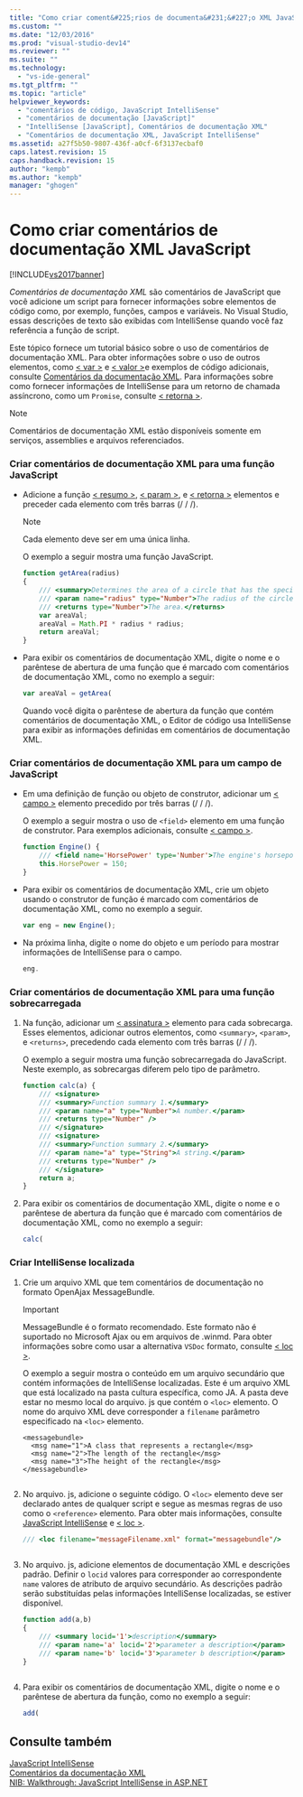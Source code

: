 ```yaml
---
title: "Como criar coment&#225;rios de documenta&#231;&#227;o XML JavaScript | Microsoft Docs"
ms.custom: ""
ms.date: "12/03/2016"
ms.prod: "visual-studio-dev14"
ms.reviewer: ""
ms.suite: ""
ms.technology: 
  - "vs-ide-general"
ms.tgt_pltfrm: ""
ms.topic: "article"
helpviewer_keywords: 
  - "comentários de código, JavaScript IntelliSense"
  - "comentários de documentação [JavaScript]"
  - "IntelliSense [JavaScript], Comentários de documentação XML"
  - "Comentários de documentação XML, JavaScript IntelliSense"
ms.assetid: a27f5b50-9807-436f-a0cf-6f3137ecbaf0
caps.latest.revision: 15
caps.handback.revision: 15
author: "kempb"
ms.author: "kempb"
manager: "ghogen"
---
```

# Como criar coment&#225;rios de documenta&#231;&#227;o XML JavaScript
[!INCLUDE[vs2017banner](../code-quality/includes/vs2017banner.md)]

*Comentários de documentação XML* são comentários de JavaScript que você adicione um script para fornecer informações sobre elementos de código como, por exemplo, funções, campos e variáveis.  No Visual Studio, essas descrições de texto são exibidas com IntelliSense quando você faz referência a função de script.  
  
 Este tópico fornece um tutorial básico sobre o uso de comentários de documentação XML.  Para obter informações sobre o uso de outros elementos, como [\< var \>](../ide/var-javascript.md) e [\< valor \>](../ide/value-javascript.md)e exemplos de código adicionais, consulte [Comentários da documentação XML](../ide/xml-documentation-comments-javascript.md).  Para informações sobre como fornecer informações de IntelliSense para um retorno de chamada assíncrono, como um `Promise`, consulte [\< retorna \>](../ide/returns-javascript.md).  
  
> [!NOTE]
>  Comentários de documentação XML estão disponíveis somente em serviços, assemblies e arquivos referenciados.  
  
### Criar comentários de documentação XML para uma função JavaScript  
  
-   Adicione a função [\< resumo \>](../ide/summary-javascript.md), [\< param \>](../ide/param-javascript.md), e [\< retorna \>](../ide/returns-javascript.md) elementos e preceder cada elemento com três barras \(\/ \/ \/\).  
  
    > [!NOTE]
    >  Cada elemento deve ser em uma única linha.  
  
     O exemplo a seguir mostra uma função JavaScript.  
  
    ```javascript  
    function getArea(radius)  
    {  
        /// <summary>Determines the area of a circle that has the specified radius parameter.</summary>  
        /// <param name="radius" type="Number">The radius of the circle.</param>  
        /// <returns type="Number">The area.</returns>  
        var areaVal;  
        areaVal = Math.PI * radius * radius;  
        return areaVal;  
    }  
    ```  
  
-   Para exibir os comentários de documentação XML, digite o nome e o parêntese de abertura de uma função que é marcado com comentários de documentação XML, como no exemplo a seguir:  
  
    ```javascript  
    var areaVal = getArea(  
    ```  
  
     Quando você digita o parêntese de abertura da função que contém comentários de documentação XML, o Editor de código usa IntelliSense para exibir as informações definidas em comentários de documentação XML.  
  
### Criar comentários de documentação XML para um campo de JavaScript  
  
-   Em uma definição de função ou objeto de construtor, adicionar um [\< campo \>](../ide/field-javascript.md) elemento precedido por três barras \(\/ \/ \/\).  
  
     O exemplo a seguir mostra o uso de `<field>` elemento em uma função de construtor.  Para exemplos adicionais, consulte [\< campo \>](../ide/field-javascript.md).  
  
    ```javascript  
    function Engine() {  
        /// <field name='HorsePower' type='Number'>The engine's horsepower.</field>  
        this.HorsePower = 150;  
    }  
    ```  
  
-   Para exibir os comentários de documentação XML, crie um objeto usando o construtor de função é marcado com comentários de documentação XML, como no exemplo a seguir.  
  
    ```javascript  
    var eng = new Engine();  
    ```  
  
-   Na próxima linha, digite o nome do objeto e um período para mostrar informações de IntelliSense para o campo.  
  
    ```javascript  
    eng.  
    ```  
  
### Criar comentários de documentação XML para uma função sobrecarregada  
  
1.  Na função, adicionar um [\< assinatura \>](../Topic/%3Csignature%3E%20\(JavaScript\).md) elemento para cada sobrecarga.  Esses elementos, adicionar outros elementos, como `<summary>`, `<param>`, e `<returns>`, precedendo cada elemento com três barras \(\/ \/ \/\).  
  
     O exemplo a seguir mostra uma função sobrecarregada do JavaScript.  Neste exemplo, as sobrecargas diferem pelo tipo de parâmetro.  
  
    ```javascript  
    function calc(a) {  
        /// <signature>  
        /// <summary>Function summary 1.</summary>  
        /// <param name="a" type="Number">A number.</param>  
        /// <returns type="Number" />  
        /// </signature>  
        /// <signature>  
        /// <summary>Function summary 2.</summary>  
        /// <param name="a" type="String">A string.</param>  
        /// <returns type="Number" />  
        /// </signature>  
        return a;  
    }  
    ```  
  
2.  Para exibir os comentários de documentação XML, digite o nome e o parêntese de abertura da função que é marcado com comentários de documentação XML, como no exemplo a seguir:  
  
    ```javascript  
    calc(  
    ```  
  
### Criar IntelliSense localizada  
  
1.  Crie um arquivo XML que tem comentários de documentação no formato OpenAjax MessageBundle.  
  
    > [!IMPORTANT]
    >  MessageBundle é o formato recomendado.  Este formato não é suportado no Microsoft Ajax ou em arquivos de .winmd.  Para obter informações sobre como usar a alternativa `VSDoc` formato, consulte [\< loc \>](../ide/loc-javascript.md).  
  
     O exemplo a seguir mostra o conteúdo em um arquivo secundário que contém informações de IntelliSense localizadas.  Este é um arquivo XML que está localizado na pasta cultura específica, como JA.  A pasta deve estar no mesmo local do arquivo. js que contém o `<loc>` elemento.  O nome do arquivo XML deve corresponder a `filename` parâmetro especificado na `<loc>` elemento.  
  
    ```  
    <messagebundle>  
      <msg name="1">A class that represents a rectangle</msg>  
      <msg name="2">The length of the rectangle</msg>  
      <msg name="3">The height of the rectangle</msg>  
    </messagebundle>  
  
    ```  
  
2.  No arquivo. js, adicione o seguinte código.  O `<loc>` elemento deve ser declarado antes de qualquer script e segue as mesmas regras de uso como o `<reference>` elemento.  Para obter mais informações, consulte [JavaScript IntelliSense](../ide/javascript-intellisense.md) e [\< loc \>](../ide/loc-javascript.md).  
  
    ```javascript  
    /// <loc filename="messageFilename.xml" format="messagebundle"/>  
  
    ```  
  
3.  No arquivo. js, adicione elementos de documentação XML e descrições padrão.  Definir o `locid` valores para corresponder ao correspondente `name` valores de atributo de arquivo secundário.  As descrições padrão serão substituídas pelas informações IntelliSense localizadas, se estiver disponível.  
  
    ```javascript  
    function add(a,b)   
    {  
        /// <summary locid='1'>description</summary>  
        /// <param name='a' locid='2'>parameter a description</param>  
        /// <param name='b' locid='3'>parameter b description</param>  
    }  
  
    ```  
  
4.  Para exibir os comentários de documentação XML, digite o nome e o parêntese de abertura da função, como no exemplo a seguir:  
  
    ```javascript  
    add(  
    ```  
  
## Consulte também  
 [JavaScript IntelliSense](../ide/javascript-intellisense.md)   
 [Comentários da documentação XML](../ide/xml-documentation-comments-javascript.md)   
 [NIB: Walkthrough: JavaScript IntelliSense in ASP.NET](http://msdn.microsoft.com/pt-br/4f6e0cc2-7f48-4dbf-abb0-7fb743a2d05b)
